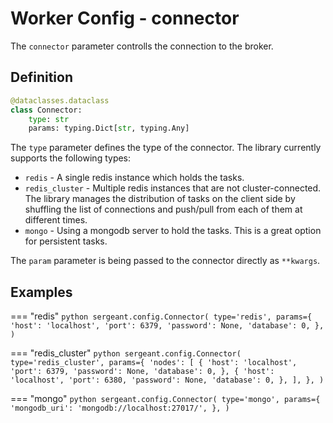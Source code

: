 # Worker Config - connector

The `connector` parameter controlls the connection to the broker.


## Definition

```python
@dataclasses.dataclass
class Connector:
    type: str
    params: typing.Dict[str, typing.Any]
```

The `type` parameter defines the type of the connector. The library currently supports the following types:

- `redis` - A single redis instance which holds the tasks.
- `redis_cluster` - Multiple redis instances that are not cluster-connected. The library manages the distribution of tasks on the client side by shuffling the list of connections and push/pull from each of them at different times.
- `mongo` - Using a mongodb server to hold the tasks. This is a great option for persistent tasks.

The `param` parameter is being passed to the connector directly as `**kwargs`.


## Examples

=== "redis"
    ```python
    sergeant.config.Connector(
        type='redis',
        params={
            'host': 'localhost',
            'port': 6379,
            'password': None,
            'database': 0,
        },
    )
    ```

=== "redis_cluster"
    ```python
    sergeant.config.Connector(
        type='redis_cluster',
        params={
            'nodes': [
                {
                  'host': 'localhost',
                  'port': 6379,
                  'password': None,
                  'database': 0,
                },
                {
                  'host': 'localhost',
                  'port': 6380,
                  'password': None,
                  'database': 0,
                },
            ],
        },
    )
    ```

=== "mongo"
    ```python
    sergeant.config.Connector(
        type='mongo',
        params={
            'mongodb_uri': 'mongodb://localhost:27017/',
        },
    )
    ```
